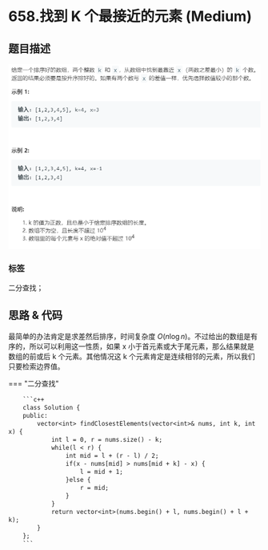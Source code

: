 # 658.找到 K 个最接近的元素 (Medium)

## 题目描述

![](658.png)

### 标签

二分查找；

## 思路 & 代码

最简单的办法肯定是求差然后排序，时间复杂度 $O(n\log n)$。不过给出的数组是有序的，所以可以利用这一性质，如果 x 小于首元素或大于尾元素，那么结果就是数组的前或后 k 个元素。其他情况这 k 个元素肯定是连续相邻的元素，所以我们只要检索边界值。

=== "二分查找"

		```c++
		class Solution {
		public:
		    vector<int> findClosestElements(vector<int>& nums, int k, int x) {
		        int l = 0, r = nums.size() - k;
		        while(l < r) {
		            int mid = l + (r - l) / 2;
		            if(x - nums[mid] > nums[mid + k] - x) {
		                l = mid + 1;
		            }else {
		                r = mid;
		            }
		        }
		        return vector<int>(nums.begin() + l, nums.begin() + l + k);
		    }
		};
		```